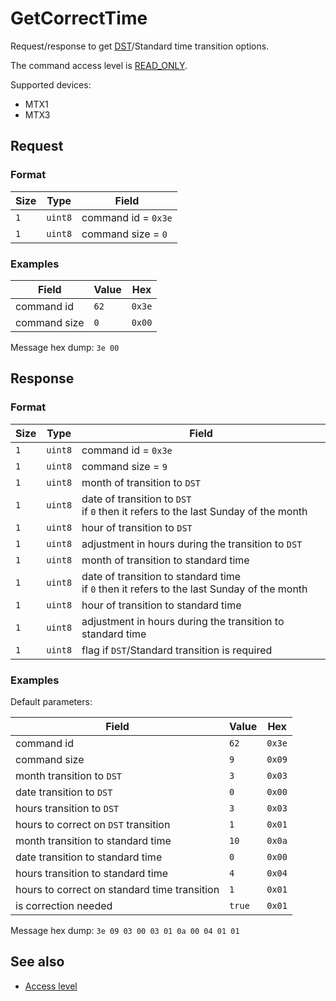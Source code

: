 # GetCorrectTime

Request/response to get [DST](https://en.wikipedia.org/wiki/Daylight_saving_time)/Standard time transition options.

The command access level is [READ_ONLY](../basics.md#command-access-level).

Supported devices:
- MTX1
- MTX3


## Request

### Format

| Size | Type    | Field               |
| ---- | ------- | ------------------- |
| `1`  | `uint8` | command id = `0x3e` |
| `1`  | `uint8` | command size = `0`  |

### Examples

| Field        | Value | Hex    |
| ------------ | ----- | ------ |
| command id   | `62`  | `0x3e` |
| command size | `0`   | `0x00` |

Message hex dump: `3e 00`


## Response

### Format

| Size | Type    | Field                                                                                           |
| ---- | ------- | ----------------------------------------------------------------------------------------------- |
| `1`  | `uint8` | command id = `0x3e`                                                                             |
| `1`  | `uint8` | command size = `9`                                                                              |
| `1`  | `uint8` | month of transition to `DST`                                                                    |
| `1`  | `uint8` | date of transition to `DST` <br/> if `0` then it refers to the last Sunday of the month         |
| `1`  | `uint8` | hour of transition to `DST`                                                                     |
| `1`  | `uint8` | adjustment in hours during the transition to `DST`                                              |
| `1`  | `uint8` | month of transition to standard time                                                            |
| `1`  | `uint8` | date of transition to standard time <br/> if `0` then it refers to the last Sunday of the month |
| `1`  | `uint8` | hour of transition to standard time                                                             |
| `1`  | `uint8` | adjustment in hours during the transition to standard time                                      |
| `1`  | `uint8` | flag if `DST`/Standard transition is required                                                   |

### Examples

Default parameters:

| Field                                        | Value  | Hex    |
| -------------------------------------------- | ------ | ------ |
| command id                                   | `62`   | `0x3e` |
| command size                                 | `9`    | `0x09` |
| month transition to `DST`                    | `3`    | `0x03` |
| date transition to `DST`                     | `0`    | `0x00` |
| hours transition to `DST`                    | `3`    | `0x03` |
| hours to correct on `DST` transition         | `1`    | `0x01` |
| month transition to standard time            | `10`   | `0x0a` |
| date transition to standard time             | `0`    | `0x00` |
| hours transition to standard time            | `4`    | `0x04` |
| hours to correct on standard time transition | `1`    | `0x01` |
| is correction needed                         | `true` | `0x01` |

Message hex dump: `3e 09 03 00 03 01 0a 00 04 01 01`


## See also

* [Access level](../basics.md#command-access-level)
